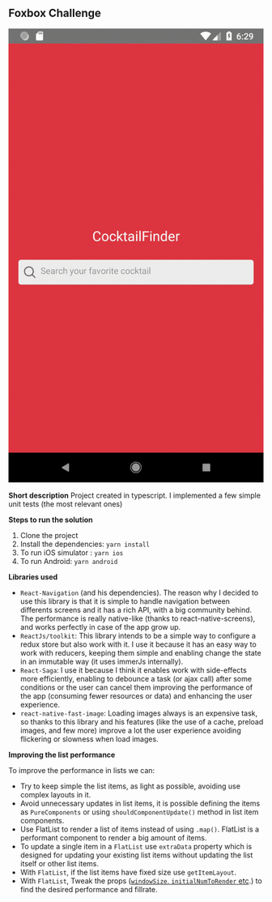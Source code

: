 ## Foxbox Challenge

![Android](./doc/android.gif)

**Short description**
Project created in typescript. I implemented a few simple unit tests (the most relevant ones)

**Steps to run the solution**

 1. Clone the project
 2. Install the dependencies: `yarn install`
 3. To run iOS simulator : `yarn ios`
 4. To run Android: `yarn android`

**Libraries used**
 - `React-Navigation` (and his dependencies). The reason why I decided to use this library is that it is simple to handle navigation between differents screens and it has a rich API, with a big community behind. The performance is really native-like (thanks to react-native-screens), and works perfectly in case of the app grow up.
 - `ReactJs/toolkit`: This library intends to be a simple way to configure a redux store but also work with it. I use it because it has an easy way to work with reducers, keeping them simple and enabling change the state in an immutable way (it uses immerJs internally).
 - `React-Saga`: I use it because I think it enables work with side-effects more efficiently, enabling to debounce a task (or ajax call) after some conditions or the user can cancel them improving the performance of the app (consuming fewer resources or data) and enhancing the user experience.
 - `react-native-fast-image`:  Loading images always is an expensive task, so thanks to this library and his features (like the use of a cache, preload images, and few more) improve a lot the user experience avoiding flickering or slowness when load images.

**Improving the list performance**

To improve the performance in lists we can:

 - Try to keep simple the list items, as light as possible, avoiding use complex layouts in it.
 - Avoid unnecessary updates in list items, it is possible defining the items as `PureComponents` or using `shouldComponentUpdate()` method in list item components.
 - Use FlatList to render a list of items instead of using `.map()`. FlatList is a performant component to render a big amount of items.
 - To update a single item in a `FlatList`  use `extraData` property   which is designed for updating your existing list items without updating the list itself or other list items.
 -  With `FlatList`, if the list items have fixed size use `getItemLayout`.
 -  With `FlatList`, Tweak the  props ([`windowSize`, `initialNumToRender` etc](https://facebook.github.io/react-native/docs/optimizing-flatlist-configuration).) to find the desired performance and fillrate.
